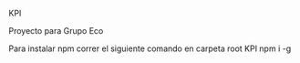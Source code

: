 KPI 

Proyecto para Grupo Eco

Para instalar npm correr el siguiente comando en carpeta root KPI
npm i -g